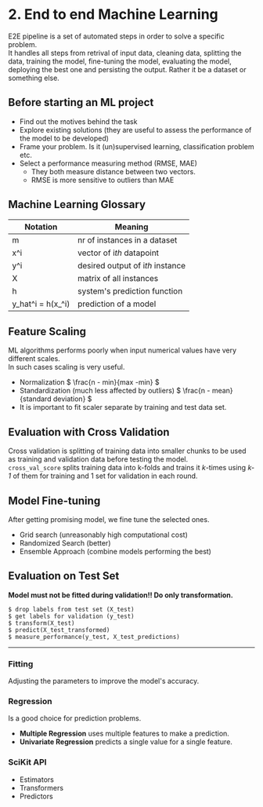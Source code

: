 # 2. End to end Machine Learning
E2E pipeline is a set of automated steps in order to solve a specific problem. <br>
It handles all steps from retrival of input data, cleaning data, splitting the data, training the model, fine-tuning the model,
evaluating the model, deploying the best one and persisting the output. Rather it be a dataset or something else.

## Before starting an ML project
- Find out the motives behind the task
- Explore existing solutions (they are useful to assess the performance of the model to be developed)
- Frame your problem. Is it (un)supervised learning, classification problem etc.
- Select a performance measuring method (RMSE, MAE)
  - They both measure distance between two vectors.
  - RMSE is more sensitive to outliers than MAE

## Machine Learning Glossary
| Notation          | Meaning                          |
|-------------------|----------------------------------|
| m                 | nr of instances in a dataset     |
| x^i               | vector of i*th* datapoint        |
| y^i               | desired output of i*th* instance |
| X                 | matrix of all instances          |
| h                 | system's prediction function     |
| y_hat^i = h(x_^i) | prediction of a model            |

## Feature Scaling
ML algorithms performs poorly when input numerical values have very different scales. <br> 
In such cases scaling is very useful.
- Normalization $ \frac{n - min}{max -min} $
- Standardization (much less affected by outliers) $ \frac{n - mean}{standard deviation} $
- It is important to fit scaler separate by training and test data set.

## Evaluation with Cross Validation
Cross validation is splitting of training data into smaller chunks to be used as training and validation data before testing the model. <br>
`cross_val_score` splits training data into k-folds and trains it _k_-times using _k-1_ of them for training and 1 set for validation in each round.

## Model Fine-tuning
After getting promising model, we fine tune the selected ones.
- Grid search (unreasonably high computational cost)
- Randomized Search (better)
- Ensemble Approach (combine models performing the best)

## Evaluation on Test Set
**Model must not be fitted during validation!! Do only transformation.**
```shell
$ drop labels from test set (X_test)
$ get labels for validation (y_test)
$ transform(X_test)
$ predict(X_test_transformed)
$ measure_performance(y_test, X_test_predictions)
```

---

### Fitting
Adjusting the parameters to improve the model's accuracy.

### Regression
Is a good choice for prediction problems.
  - **Multiple Regression** uses multiple features to make a prediction.
  - **Univariate Regression** predicts a single value for a single feature.

### SciKit API
  - Estimators
  - Transformers
  - Predictors